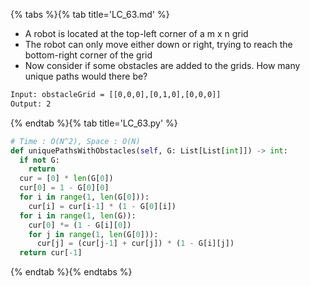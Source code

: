 {% tabs %}{% tab title='LC_63.md' %}

* A robot is located at the top-left corner of a m x n grid
* The robot can only move either down or right, trying to reach the bottom-right corner of the grid
* Now consider if some obstacles are added to the grids. How many unique paths would there be?

```txt
Input: obstacleGrid = [[0,0,0],[0,1,0],[0,0,0]]
Output: 2
```

{% endtab %}{% tab title='LC_63.py' %}

```py
# Time : O(N^2), Space : O(N)
def uniquePathsWithObstacles(self, G: List[List[int]]) -> int:
  if not G:
    return
  cur = [0] * len(G[0])
  cur[0] = 1 - G[0][0]
  for i in range(1, len(G[0])):
    cur[i] = cur[i-1] * (1 - G[0][i])
  for i in range(1, len(G)):
    cur[0] *= (1 - G[i][0])
    for j in range(1, len(G[0])):
      cur[j] = (cur[j-1] + cur[j]) * (1 - G[i][j])
  return cur[-1]

```

{% endtab %}{% endtabs %}
